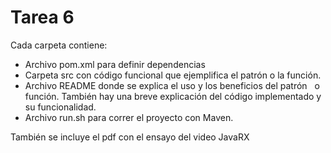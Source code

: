 # Tarea 6

Cada carpeta contiene:
  * Archivo pom.xml para definir dependencias
  * Carpeta src con código funcional que ejemplifica el patrón o la función.
  * Archivo README donde se explica el uso y los beneficios del patrón
   o función. También hay una breve explicación del código implementado y su funcionalidad.
  * Archivo run.sh para correr el proyecto con Maven.

También se incluye el pdf con el ensayo del video JavaRX
